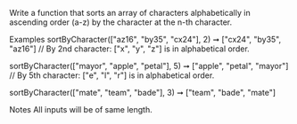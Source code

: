 Write a function that sorts an array of characters alphabetically in ascending order (a-z) by the character at the n-th character.

Examples
sortByCharacter(["az16", "by35", "cx24"], 2) ➞ ["cx24", "by35", "az16"]
// By 2nd character: ["x", "y", "z"] is in alphabetical order.

sortByCharacter(["mayor", "apple", "petal"], 5) ➞ ["apple", "petal", "mayor"]
// By 5th character: ["e", "l", "r"] is in alphabetical order.

sortByCharacter(["mate", "team", "bade"], 3) ➞ ["team", "bade", "mate"]

Notes
All inputs will be of same length.